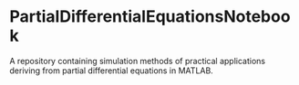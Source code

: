 # PartialDifferentialEquationsNotebook
A repository containing simulation methods of practical applications deriving from partial differential equations in MATLAB.
